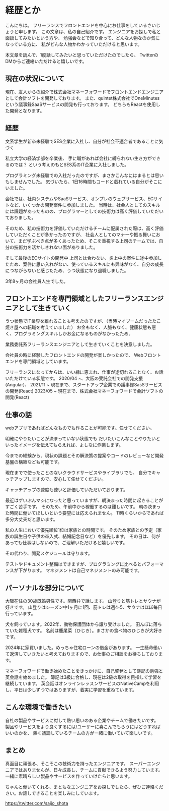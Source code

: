# 経歴とか

こんにちは。
フリーランスでフロントエンドを中心にお仕事をしているさいじょうと申します。
この文章は、私の自己紹介です。
エンジニアをお探しで私と面談してみたいという方や、
勉強会などで知り合って、どんな人物なのか気になっている方に、
私がどんな人物かわかっていただけると思います。

本文章を読んで、1度話してみたいと思っていただけたのでしたら、
TwitterのDMからご連絡いただけると嬉しいです。

## 現在の状況について
現在、友人からの紹介で株式会社マネーフォワードでフロントエンドエンジニアとして会計ソフトを開発しております。
また、quintet株式会社でOneMinutesという議事録SaaSサービスの開発も行っております。
どちらもReactを使用した開発となります。

## 経歴
文系学生が新卒未経験でSES企業に入社し、自分が社会不適合者であることに気づく

私立大学の経済学部を卒業後、
手に職があれば会社に縛られない生き方ができるのでは？
という考えのもとSES系のIT企業に入社しました。

プログラミング未経験での入社だったのですが、まさかこんなにはまるとは思いもしませんでした。
気づいたら、1日16時間もコードと戯れている自分がそこにいました。

会社では、社内システムやSaaSサービス、オンプレのウェブサービス、ECサイトなど、いくつかの開発案件に参加しました。
当時は、社会人としてのスキルには課題があったものの、プログラマーとしての技術力は高く評価していただいておりました。

そのため、私の技術力を評価していただけるチームに配属された際は、高く評価していただくことが多かったのですが、
社会人としてのマナーや振る舞いにおいて、まだ学ぶべき点が多くあったため、そこを重視する上司のチームでは、自分の技術力を活かしきれない面がありました。

そして最後のECサイトの開発中
上司とは合わない、炎上中の案件に途中参加したため、案件に思い入れがない、使っているスキルにも興味がなく、自分の成長につながらないと感じたため、うつ状態になり退職しました。

3年8ヶ月の会社員人生でした。

## フロントエンドを専門領域としたフリーランスエンジニアとして生きていく

うつ状態でIT業界を離れることも考えたのですが、（当時マイブームだったたこ焼き屋への転職を考えていました）
お金もなく、人脈もなく、健康状態も悪く、プログラミングスキルしかお金になるものがなかったため、

業務委託系フリーランスエンジニアとして生きていくことを決意しました。

会社員の時に経験したフロントエンドの開発が楽しかったので、
Webフロントエンドを専門領域としています。

フリーランスになってからは、いい縁に恵まれ、仕事が途切れることなく、お話いただけている状態です。
2020/04 ~、大阪の受託会社での開発支援(Angular)、
2021/11 ~ 現在まで、スタートアップ企業での議事録SasSサービスの開発(React)
2023/05 ~ 現在まで、株式会社マネーフォワードで会計ソフトの開発(React)

## 仕事の話
webアプリであればどんなものでも作ることが可能です。任せてください。

明確にやりたいことが決まっていない状態でも
だいたいこんなことやりたいといったイメージを伝えてもらえれば、よしなに作業します。

今までの経験から、現状の課題とその解決策の提案やコードのレビューなど開発基盤の構築なども可能です。

現在までで使ったことのないクラウドサービスやライブラリでも、
自分でキャッチアップしますので、安心して任せてください。

キャッチアップの速度も速いと評価していただいております。

最近はずいぶんマシになったと思っていますが、朝決まった時間に起きることがすごく苦手です。
そのため、午前中から稼働するのは難しいです。
朝の決まった時間に働いてほしいという要望には応えられません。
11時くらいからであれば多分大丈夫だと思います。

私の人生において優先順位1位は家族との時間です。
そのため家族との予定（家族の誕生日や子供の卒入式、結婚記念日など）を優先します。
その日は、何があっても仕事はしないので、ご理解いただけると嬉しいです。

その代わり、開発スケジュールは守ります。

テストやドキュメント整備はできますが、プログラミングに比べるとパフォーマンスが下がります。
マネジメントは自己マネジメントのみ可能です。

## パーソナルな部分について
大阪在住の30歳既婚男性です。関西弁で話します。
山登りと筋トレとサウナが好きです。
山登りはシーズン中1ヶ月に1回、筋トレは週4-5、サウナはほぼ毎日行っています。

犬を飼っています。2022年、動物保護団体から譲り受けました。
田んぼに落ちていた雑種犬です。
名前は鹿尾菜（ひじき）。まさかの食べ物のひじきが大好きです。

2024年に家買いました。めっちゃ住宅ローンの借金があります。
一生懸命働いて返済していきたいと考えておりますので、お仕事のご相談をお待ちしております。

マネーフォワードで働き始めたことをきっかけに、自己啓発として簿記の勉強と英会話を始めました。
簿記は3級に合格し、現在は2級の取得を目指して学習を継続しています。
英会話はオンラインレッスンサービスのNativeCampを利用し、平日は少しずつではありますが、着実に学習を重ねています。

## こんな環境で働きたい
自社の製品やサービスに対して熱い思いのある企業やチームで働きたいです。
製品やサービスをより良くするには/ユーザーに喜こんでもらうにはどうすればいいのかを、
熱く議論しているチームの方が一緒に働いていて楽しいです。

## まとめ
真面目に頑張る、そこそこの技術力を持ったエンジニアです。
スーパーエンジニアではありませんが、日々成長し、チームに貢献できるよう努力しています。
一緒に素晴らしい製品やサービスを作っていけたらと思います。

ちゃんと働いてくれる、まともなエンジニアをお探しでしたら、ぜひご連絡ください。お話しできることを楽しみにしています。

﻿https://twitter.com/saijo_shota﻿

